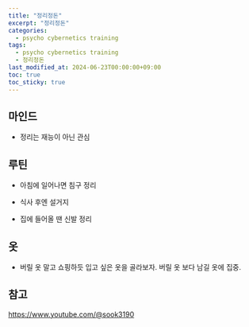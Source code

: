 ```yaml
---
title: "정리정돈"
excerpt: "정리정돈"
categories:
  - psycho cybernetics training
tags:
  - psycho cybernetics training
  - 정리정돈
last_modified_at: 2024-06-23T00:00:00+09:00
toc: true
toc_sticky: true
---
```


## 마인드

- 정리는 재능이 아닌 관심

## 루틴

- 아침에 일어나면 침구 정리

- 식사 후엔 설거지

- 집에 들어올 땐 신발 정리

## 옷

- 버릴 옷 말고 쇼핑하듯 입고 싶은 옷을 골라보자. 버릴 옷 보다 남길 옷에 집중.

## 참고

https://www.youtube.com/@sook3190

